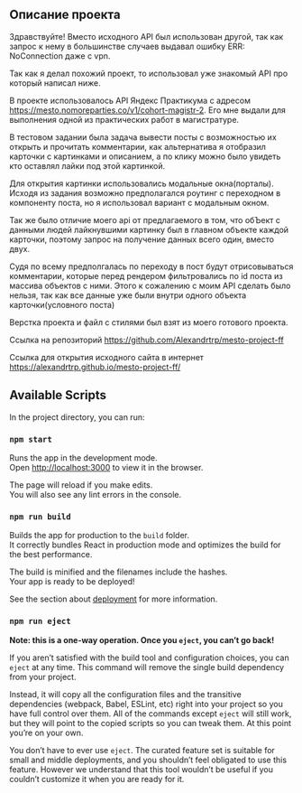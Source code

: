 ## Описание проекта

Здравствуйте! Вместо исходного API был использован другой, так как запрос к нему в большинстве случаев выдавал ошибку ERR: NoConnection даже с vpn.

Так как я делал похожий проект, то использовал уже знакомый API про который написал ниже.

В проекте использовалось API Яндекс Практикума с адресом https://mesto.nomoreparties.co/v1/cohort-magistr-2.
Его мне выдали для выполнения одной из практических работ в магистратуре.

В тестовом задании была задача вывести посты с возможностью их открыть и прочитать комментарии, как альтернатива я отобразил карточки с картинками и описанием, а по клику можно было увидеть кто оставлял лайки под этой картинкой.

Для открытия картинки использовались модальные окна(порталы). Исходя из задания возможно предполагался роутинг с переходном в компоненту поста, но я использовал вариант с модальным окном. 

Так же было отличие моего api от предлагаемого в том, что обЪект с данными людей лайкнувшими картинку был в главном объекте каждой карточки, поэтому запрос на получение данных всего один, вместо двух. 

Судя по всему предполгалась по переходу в пост будут отрисовываться комментарии, которые  перед рендером фильтровались по id поста из массива объектов с ними.
Этого к сожалению с моим API сделать было нельзя, так как все данные уже были внутри одного объекта карточки(условного поста)

Верстка проекта и файл с стилями был взят из моего готового проекта.

Ссылка на репозиторий https://github.com/Alexandrtrp/mesto-project-ff

Ссылка для открытия исходного сайта в интернет https://alexandrtrp.github.io/mesto-project-ff/

## Available Scripts

In the project directory, you can run:

### `npm start`

Runs the app in the development mode.\
Open [http://localhost:3000](http://localhost:3000) to view it in the browser.

The page will reload if you make edits.\
You will also see any lint errors in the console.

### `npm run build`

Builds the app for production to the `build` folder.\
It correctly bundles React in production mode and optimizes the build for the best performance.

The build is minified and the filenames include the hashes.\
Your app is ready to be deployed!

See the section about [deployment](https://facebook.github.io/create-react-app/docs/deployment) for more information.

### `npm run eject`

**Note: this is a one-way operation. Once you `eject`, you can’t go back!**

If you aren’t satisfied with the build tool and configuration choices, you can `eject` at any time. This command will remove the single build dependency from your project.

Instead, it will copy all the configuration files and the transitive dependencies (webpack, Babel, ESLint, etc) right into your project so you have full control over them. All of the commands except `eject` will still work, but they will point to the copied scripts so you can tweak them. At this point you’re on your own.

You don’t have to ever use `eject`. The curated feature set is suitable for small and middle deployments, and you shouldn’t feel obligated to use this feature. However we understand that this tool wouldn’t be useful if you couldn’t customize it when you are ready for it.





